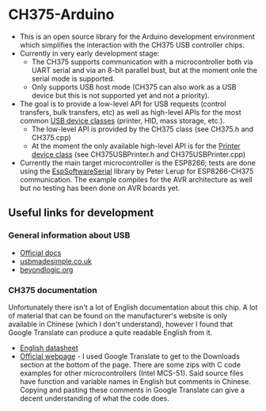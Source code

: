 # CH375-Arduino

* This is an open source library for the Arduino development environment which simplifies the interaction with the CH375 USB controller chips.
* Currently in very early development stage:
	* The CH375 supports communication with a microcontroller both via UART serial and via an 8-bit parallel bust, but at the moment onle the serial mode is supported.
	* Only supports USB host mode (CH375 can also work as a USB device but this is not supported yet and not a priority).
* The goal is to provide a low-level API for USB requests (control transfers, bulk transfers, etc) as well as high-level APIs for the most common [USB device classes](https://en.wikipedia.org/wiki/USB#Device_classes) (printer, HID, mass storage, etc.).
	* The low-level API is provided by the CH375 class (see CH375.h and CH375.cpp)
	* At the moment the only available high-level API is for the [Printer device class](https://cscott.net/usb_dev/data/devclass/usbprn10.pdf) (see CH375USBPrinter.h and CH375USBPrinter.cpp)
* Currently the main target microcontroller is the ESP8266; tests are done using the [EspSoftwareSerial](https://github.com/plerup/espsoftwareserial) library by Peter Lerup for ESP8266-CH375 communication. The example compiles for the AVR architecture as well but no testing has been done on AVR boards yet.

## Useful links for development

### General information about USB
* [Official docs](http://www.usb.org/developers/docs/usb20_docs/)
* [usbmadesimple.co.uk](http://www.usbmadesimple.co.uk/)
* [beyondlogic.org](http://www.beyondlogic.org/usbnutshell/usb1.shtml)

### CH375 documentation
Unfortunately there isn't a lot of English documentation about this chip. A lot of material that can be found on the manufacturer's website is only available in Chinese (which I don't understand), however I found that Google Translate can produce a quite readable English from it.
* [English datasheet](http://www.electrodragon.com/w/images/1/18/CH375DS1.PDF)
* [Official webpage](http://www.wch.cn/product/CH375.html) - I used Google Translate to get to the Downloads section at the bottom of the page. There are some zips with C code examples for other microcontrollers (Intel MCS-51). Said source files have function and variable names in English but comments in Chinese. Copying and pasting these comments in Google Translate can give a decent understanding of what the code does.
